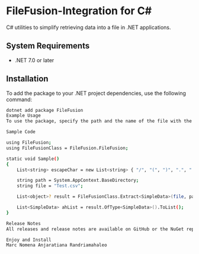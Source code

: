 # FileFusion-Integration for C#

C# utilities to simplify retrieving data into a file in .NET applications.

## System Requirements
- .NET 7.0 or later

## Installation
To add the package to your .NET project dependencies, use the following command:
```sh
dotnet add package FileFusion
Example Usage
To use the package, specify the path and the name of the file with the extension.

Sample Code

using FileFusion;
using FileFusionClass = FileFusion.FileFusion;

static void Sample()
{
    List<string> escapeChar = new List<string> { "/", "(", ")", ".", " " };

    string path = System.AppContext.BaseDirectory;
    string file = "Test.csv";

    List<object>? result = FileFusionClass.Extract<SimpleData>(file, path, escapeChar, 3);

    List<SimpleData> ahList = result.OfType<SimpleData>().ToList();
}

Release Notes
All releases and release notes are available on GitHub or the NuGet repository.

Enjoy and Install
Marc Nomena Anjaratiana Randriamahaleo
